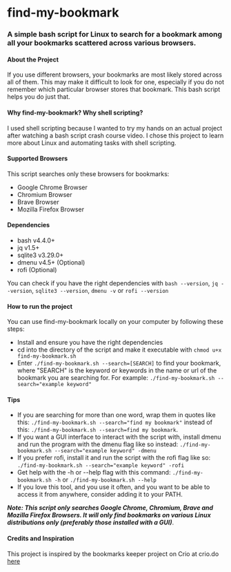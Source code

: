 # find-my-bookmark

### A simple bash script for Linux to search for a bookmark among all your bookmarks scattered across various browsers.

#### About the Project

If you use different browsers, your bookmarks are most likely stored across all of them. This may make it difficult to look for one, especially if you do not remember which particular browser stores that bookmark. This bash script helps you do just that.

#### Why find-my-bookmark? Why shell scripting?
I used shell scripting because I wanted to try my hands on an actual project after watching a bash script crash course video. I chose this project to learn more about Linux and automating tasks with shell scripting. 

#### Supported Browsers
This script searches only these browsers for bookmarks:
- Google Chrome Browser
- Chromium Browser
- Brave Browser
- Mozilla Firefox Browser

 
#### Dependencies
- bash v4.4.0+
- jq v1.5+
- sqlite3 v3.29.0+
- dmenu v4.5+ (Optional)
- rofi (Optional)

You can check if you have the right dependencies with `bash --version`, `jq --version`, `sqlite3 --version`, `dmenu -v` or `rofi --version`


#### How to run the project
You can use find-my-bookmark locally on your computer by following these steps:
- Install and ensure you have the right dependencies
- cd into the directory of the script and make it executable with `chmod u+x find-my-bookmark.sh`
- Enter `./find-my-bookmark.sh --search=[SEARCH]` to find your bookmark, where "SEARCH" is the keyword or keywords in the name or url of the bookmark you are searching for. For example: `./find-my-bookmark.sh --search="example keyword"`


#### Tips
- If you are searching for more than one word, wrap them in quotes like this: `./find-my-bookmark.sh --search="find my bookmark"` instead of this: `./find-my-bookmark.sh --search=find my bookmark`.
- If you want a GUI interface to interact with the script with, install dmenu and run the program with the dmenu flag like so instead: `./find-my-bookmark.sh --search="example keyword" -dmenu`
- If you prefer rofi, install it and run the script with the rofi flag like so: `./find-my-bookmark.sh --search="example keyword" -rofi`
- Get help with the -h or --help flag with this command: `./find-my-bookmark.sh -h` or `./find-my-bookmark.sh --help`
- If you love this tool, and you use it often, and you want to be able to access it from anywhere, consider adding it to your PATH.

***Note: This script only searches Google Chrome, Chromium, Brave and Mozilla Firefox Browsers. It will only find bookmarks on various Linux distributions only (preferably those installed with a GUI)***.

#### Credits and Inspiration
This project is inspired by the bookmarks keeper project on Crio at crio.do [here](https://www.crio.do/projects/bash-bookmarks-keeper/)

